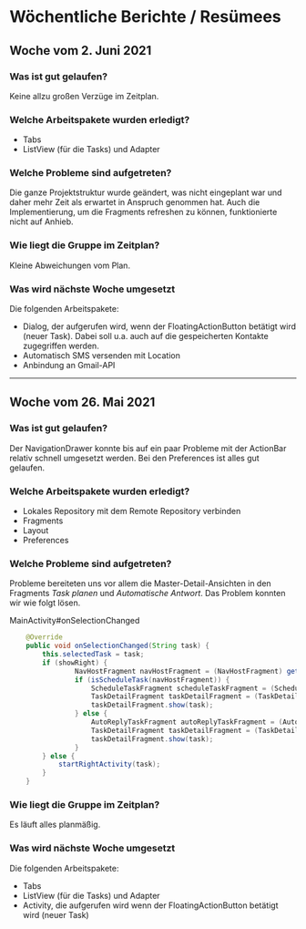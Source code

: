 # Wöchentliche Berichte / Resümees

## Woche vom 2. Juni 2021

### Was ist gut gelaufen?

Keine allzu großen Verzüge im Zeitplan.

### Welche Arbeitspakete wurden erledigt?

* Tabs
* ListView (für die Tasks) und Adapter

### Welche Probleme sind aufgetreten?

Die ganze Projektstruktur wurde geändert, was nicht eingeplant war und daher mehr Zeit als erwartet in Anspruch genommen hat. Auch die Implementierung, um die Fragments refreshen zu können, funktionierte nicht auf Anhieb.

### Wie liegt die Gruppe im Zeitplan?

Kleine Abweichungen vom Plan.

### Was wird nächste Woche umgesetzt

Die folgenden Arbeitspakete:

* Dialog, der aufgerufen wird, wenn der FloatingActionButton betätigt wird (neuer Task). Dabei soll u.a. auch auf die gespeicherten Kontakte zugegriffen werden.
* Automatisch SMS versenden mit Location
* Anbindung an Gmail-API

***

## Woche vom 26. Mai 2021

### Was ist gut gelaufen?

Der NavigationDrawer konnte bis auf ein paar Probleme mit der ActionBar relativ schnell umgesetzt werden. Bei den Preferences ist alles gut gelaufen.

### Welche Arbeitspakete wurden erledigt?

* Lokales Repository mit dem Remote Repository verbinden
* Fragments
* Layout
* Preferences

### Welche Probleme sind aufgetreten?

Probleme bereiteten uns vor allem die Master-Detail-Ansichten in den Fragments *Task planen* und *Automatische Antwort*. Das Problem konnten wir wie folgt lösen.

MainActivity#onSelectionChanged
```java
    @Override
    public void onSelectionChanged(String task) {
        this.selectedTask = task;
        if (showRight) {
                NavHostFragment navHostFragment = (NavHostFragment) getSupportFragmentManager().findFragmentById(R.id.nav_host_fragment);
                if (isScheduleTask(navHostFragment)) {
                    ScheduleTaskFragment scheduleTaskFragment = (ScheduleTaskFragment) navHostFragment.getChildFragmentManager().getFragments().get(0);
                    TaskDetailFragment taskDetailFragment = (TaskDetailFragment) scheduleTaskFragment.getChildFragmentManager().getFragments().get(1); // only way to get the TaskDetailFragment??
                    taskDetailFragment.show(task);
                } else {
                    AutoReplyTaskFragment autoReplyTaskFragment = (AutoReplyTaskFragment) navHostFragment.getChildFragmentManager().getFragments().get(0);
                    TaskDetailFragment taskDetailFragment = (TaskDetailFragment) autoReplyTaskFragment.getChildFragmentManager().getFragments().get(1);
                    taskDetailFragment.show(task);
                }
        } else {
            startRightActivity(task);
        }
    }
```

### Wie liegt die Gruppe im Zeitplan?

Es läuft alles planmäßig.

### Was wird nächste Woche umgesetzt

Die folgenden Arbeitspakete:

* Tabs
* ListView (für die Tasks) und Adapter
* Activity, die aufgerufen wird wenn der FloatingActionButton betätigt wird (neuer Task)

